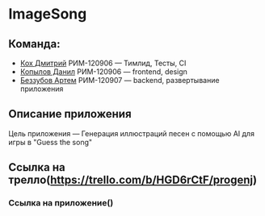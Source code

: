 # ImageSong
## Команда:
- [Кох Дмитрий](https://github.com/KDA-koh) РИМ-120906 — Тимлид, Тесты, CI
- [Копылов Данил](https://github.com/XYPMA-11) РИМ-120906 — frontend, design
- [Беззубов Артем](https://github.com/Drimkore) РИМ-120907 — backend, развертывание приложения

## Описание приложения
Цель приложения — Генерация иллюстраций песен с помощью AI для игры в "Guess the song" 
## Ссылка на трелло(https://trello.com/b/HGD6rCtF/progenj)
### Ссылка на приложение()
